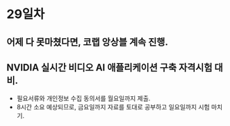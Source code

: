 # 29일차

## 어제 다 못마쳤다면, 코랩 앙상블 계속 진행.

## NVIDIA 실시간 비디오 AI 애플리케이션 구축 자격시험 대비.
- 필요서류와 개인정보 수집 동의서를 월요일까지 제출.
- 8시간 소요 예상되므로, 금요일까지 자료를 토대로 공부하고 일요일까지 시험 마치기.
